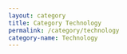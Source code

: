 ```yaml
---
layout: category
title: Category Technology
permalink: /category/technology
category-name: Technology
---
```

